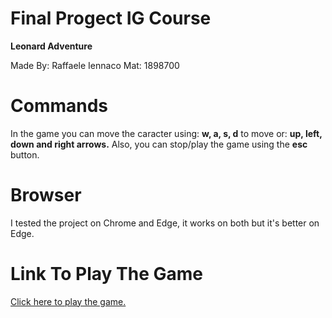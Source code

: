 # Final Progect IG Course

<p><b> Leonard Adventure </b></p>
<p> Made By: Raffaele Iennaco Mat: 1898700 </p>

# Commands

In the game you can move the caracter using: <b>w, a, s, d</b> to move or: <b>up, left, down and right arrows.</b>
Also, you can stop/play the game using the <b>esc</b> button.

# Browser

I tested the project on Chrome and Edge, it works on both but it's better on Edge.

# Link To Play The Game

[Click here to play the game.](https://sapienzainteractivegraphicscourse.github.io/final-project-raffaeleiennaco/index.html)
